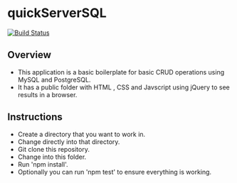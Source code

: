# quickServerSQL

[![Build Status](https://travis-ci.org/Dameon1/quickServerSQL.svg?branch=master)](https://travis-ci.org/Dameon1/quickServerSQL)

## Overview
- This application is a basic boilerplate for basic CRUD operations using MySQL and PostgreSQL.
- It has a public folder with HTML , CSS and Javscript using jQuery to see results in a browser.

## Instructions
- Create a directory that you want to work in.
- Change directly into that directory.
- Git clone this repository.
- Change into this folder.
- Run 'npm install'.
- Optionally you can run 'npm test' to ensure everything is working.
